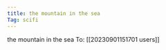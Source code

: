 ```yaml
---
title: the mountain in the sea
Tag: scifi
---
```

the mountain in the sea
To: [[20230901151701 users]]
